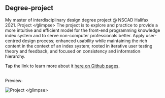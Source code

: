 ## Degree-project 
My master of interdisciplinary design degree project @ NSCAD Halifax 2021.
Project <⁄glimpse>
The project is to explore and practice to provide a more intuitive and efficient model for the front-end programming knowledge index system and to serve non-computer professionals better. Apply user-centred design process; enhanced usability while maintaining the rich content in the context of an index system; rooted in iterative user testing theory and feedback, and focused on consistency and information hierarchy.

Tap the link to learn more about it <a href="https://xavier-ww.github.io/Degree-project/" target="_blank">here on Github pages</a>.

<br />
Preview:

![Project <⁄glimpse>](https://github.com/Xavier-WW/Degree-project/blob/gh-pages/preview.gif)
